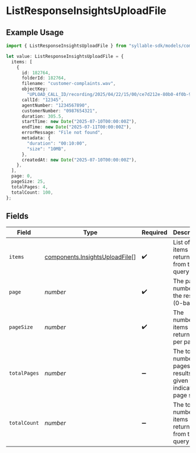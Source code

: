 # ListResponseInsightsUploadFile

## Example Usage

```typescript
import { ListResponseInsightsUploadFile } from "syllable-sdk/models/components";

let value: ListResponseInsightsUploadFile = {
  items: [
    {
      id: 182764,
      folderId: 182764,
      filename: "customer-complaints.wav",
      objectKey:
        "UPLOAD_CALL_ID/recording/2025/04/22/15/00/ce7d212e-80b0-4f0b-9e01-74322f146611.mp3",
      callId: "12345",
      agentNumber: "1234567890",
      customerNumber: "0987654321",
      duration: 305.5,
      startTime: new Date("2025-07-10T00:00:00Z"),
      endTime: new Date("2025-07-11T00:00:00Z"),
      errorMessage: "File not found",
      metadata: {
        "duration": "00:10:00",
        "size": "10MB",
      },
      createdAt: new Date("2025-07-10T00:00:00Z"),
    },
  ],
  page: 0,
  pageSize: 25,
  totalPages: 4,
  totalCount: 100,
};
```

## Fields

| Field                                                                            | Type                                                                             | Required                                                                         | Description                                                                      | Example                                                                          |
| -------------------------------------------------------------------------------- | -------------------------------------------------------------------------------- | -------------------------------------------------------------------------------- | -------------------------------------------------------------------------------- | -------------------------------------------------------------------------------- |
| `items`                                                                          | [components.InsightsUploadFile](../../models/components/insightsuploadfile.md)[] | :heavy_check_mark:                                                               | List of items returned from the query                                            |                                                                                  |
| `page`                                                                           | *number*                                                                         | :heavy_check_mark:                                                               | The page number of the results (0-based)                                         | 0                                                                                |
| `pageSize`                                                                       | *number*                                                                         | :heavy_check_mark:                                                               | The number of items returned per page                                            | 25                                                                               |
| `totalPages`                                                                     | *number*                                                                         | :heavy_minus_sign:                                                               | The total number of pages of results given the indicated page size               | 4                                                                                |
| `totalCount`                                                                     | *number*                                                                         | :heavy_minus_sign:                                                               | The total number of items returned from the query                                | 100                                                                              |